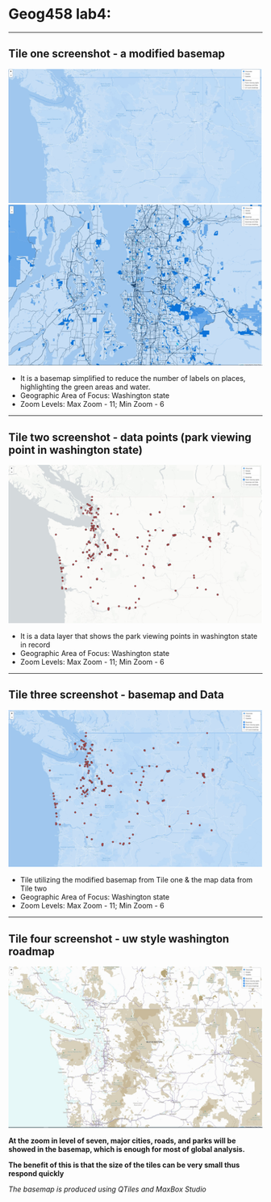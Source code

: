 # Geog458 lab4:
___

## Tile one screenshot - a modified basemap
![](/img/basemap.jpg)
![](/img/base1.jpg)

- It is a basemap simplified to reduce the number of labels on places, highlighting the green areas and water.
- Geographic Area of Focus: Washington state
- Zoom Levels: Max Zoom - 11; Min Zoom - 6
___
## Tile two screenshot - data points (park viewing point in washington state)
![](/img/data.jpg)

- It is a data layer that shows the park viewing points in washington state in record
- Geographic Area of Focus: Washington state
- Zoom Levels: Max Zoom - 11; Min Zoom - 6

___
## Tile three screenshot - basemap and Data
![](/img/basemapdata.jpg)

-  Tile utilizing the modified basemap from Tile one & the map data from Tile two
- Geographic Area of Focus: Washington state
- Zoom Levels: Max Zoom - 11; Min Zoom - 6
___
## Tile four screenshot - uw style washington roadmap
![](/img/uw.jpg)


**At the zoom in level of seven, major cities, roads, and parks will be showed in the basemap, which is enough for most of global analysis.**

**The benefit of this is that the size of the tiles can be very small thus respond quickly**

*The basemap is produced using QTiles and MaxBox Studio*
